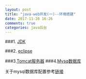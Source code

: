 ```yaml
---
layout: post
title: "java-web开发(一)--环境搭建"
date: 2017-11-28 16:26
comments: true
categories: java后台
---
```


###1. [JDK](http://www.oracle.com/technetwork/java/javase/downloads/index-jsp-138363.html)

###2. [eclipse](https://www.eclipse.org/downloads/download.php?file=/oomph/epp/oxygen/R/eclipse-inst-mac64.tar.gz)

###3.[Tomcat服务器](https://tomcat.apache.org)
###4.[Mysq数据库](https://www.mysql.com/downloads/)

关于mysql数据库配置参考[链接](https://ksnowlv.github.io/blog/2014/08/31/mac-xia-an-zhuang-pei-zhi-mysql/)